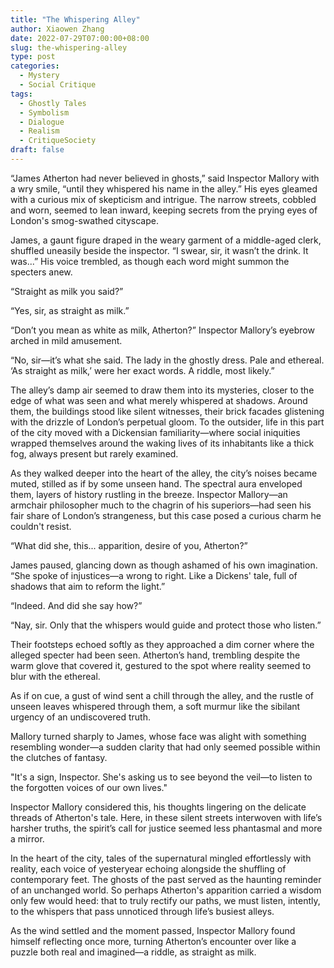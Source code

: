 ```yaml
---
title: "The Whispering Alley"
author: Xiaowen Zhang
date: 2022-07-29T07:00:00+08:00
slug: the-whispering-alley
type: post
categories:
  - Mystery
  - Social Critique
tags:
  - Ghostly Tales
  - Symbolism
  - Dialogue
  - Realism
  - CritiqueSociety
draft: false
---
```


“James Atherton had never believed in ghosts,” said Inspector Mallory with a wry smile, “until they whispered his name in the alley.” His eyes gleamed with a curious mix of skepticism and intrigue. The narrow streets, cobbled and worn, seemed to lean inward, keeping secrets from the prying eyes of London's smog-swathed cityscape.

James, a gaunt figure draped in the weary garment of a middle-aged clerk, shuffled uneasily beside the inspector. “I swear, sir, it wasn’t the drink. It was...” His voice trembled, as though each word might summon the specters anew.

“Straight as milk you said?”

“Yes, sir, as straight as milk.”

“Don’t you mean as white as milk, Atherton?” Inspector Mallory’s eyebrow arched in mild amusement.

“No, sir—it’s what she said. The lady in the ghostly dress. Pale and ethereal. ‘As straight as milk,’ were her exact words. A riddle, most likely.”

The alley’s damp air seemed to draw them into its mysteries, closer to the edge of what was seen and what merely whispered at shadows. Around them, the buildings stood like silent witnesses, their brick facades glistening with the drizzle of London’s perpetual gloom. To the outsider, life in this part of the city moved with a Dickensian familiarity—where social iniquities wrapped themselves around the waking lives of its inhabitants like a thick fog, always present but rarely examined.

As they walked deeper into the heart of the alley, the city’s noises became muted, stilled as if by some unseen hand. The spectral aura enveloped them, layers of history rustling in the breeze. Inspector Mallory—an armchair philosopher much to the chagrin of his superiors—had seen his fair share of London’s strangeness, but this case posed a curious charm he couldn't resist.

“What did she, this... apparition, desire of you, Atherton?”

James paused, glancing down as though ashamed of his own imagination. “She spoke of injustices—a wrong to right. Like a Dickens' tale, full of shadows that aim to reform the light.”

“Indeed. And did she say how?”

“Nay, sir. Only that the whispers would guide and protect those who listen.”

Their footsteps echoed softly as they approached a dim corner where the alleged specter had been seen. Atherton’s hand, trembling despite the warm glove that covered it, gestured to the spot where reality seemed to blur with the ethereal.

As if on cue, a gust of wind sent a chill through the alley, and the rustle of unseen leaves whispered through them, a soft murmur like the sibilant urgency of an undiscovered truth.

Mallory turned sharply to James, whose face was alight with something resembling wonder—a sudden clarity that had only seemed possible within the clutches of fantasy.

"It's a sign, Inspector. She's asking us to see beyond the veil—to listen to the forgotten voices of our own lives."

Inspector Mallory considered this, his thoughts lingering on the delicate threads of Atherton's tale. Here, in these silent streets interwoven with life’s harsher truths, the spirit’s call for justice seemed less phantasmal and more a mirror.

In the heart of the city, tales of the supernatural mingled effortlessly with reality, each voice of yesteryear echoing alongside the shuffling of contemporary feet. The ghosts of the past served as the haunting reminder of an unchanged world. So perhaps Atherton's apparition carried a wisdom only few would heed: that to truly rectify our paths, we must listen, intently, to the whispers that pass unnoticed through life’s busiest alleys.

As the wind settled and the moment passed, Inspector Mallory found himself reflecting once more, turning Atherton’s encounter over like a puzzle both real and imagined—a riddle, as straight as milk.